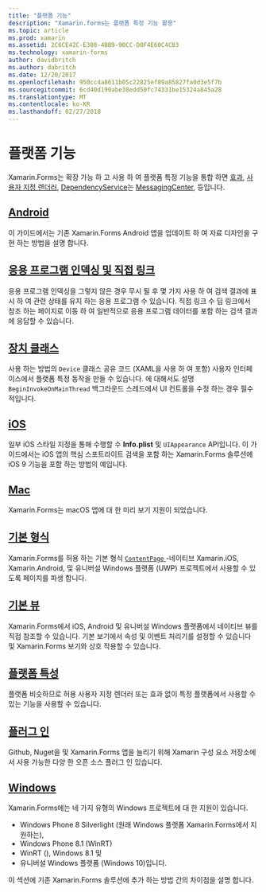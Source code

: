 ```yaml
---
title: "플랫폼 기능"
description: "Xamarin.forms는 플랫폼 특정 기능 활용"
ms.topic: article
ms.prod: xamarin
ms.assetid: 2C6CE42C-E380-4BB9-90CC-D0F4E60C4C03
ms.technology: xamarin-forms
author: davidbritch
ms.author: dabritch
ms.date: 12/20/2017
ms.openlocfilehash: 950cc4a8611b05c22825ef89a85827fa0d3e5f7b
ms.sourcegitcommit: 6cd40d190abe38edd50fc74331be15324a845a28
ms.translationtype: MT
ms.contentlocale: ko-KR
ms.lasthandoff: 02/27/2018
---
```

# <a name="platform-features"></a>플랫폼 기능

Xamarin.Forms는 확장 가능 하 고 사용 하 여 플랫폼 특정 기능을 통합 하면 [효과](~/xamarin-forms/app-fundamentals/effects/index.md), [사용자 지정 렌더러](~/xamarin-forms/app-fundamentals/custom-renderer/index.md), [DependencyService](~/xamarin-forms/app-fundamentals/dependency-service/index.md)는 [MessagingCenter](~/xamarin-forms/app-fundamentals/messaging-center.md), 등입니다.

## <a name="androidandroidindexmd"></a>[Android](android/index.md)

이 가이드에서는 기존 Xamarin.Forms Android 앱을 업데이트 하 여 자료 디자인을 구현 하는 방법을 설명 합니다.

## <a name="application-indexing-and-deep-linkingdeep-linkingmd"></a>[응용 프로그램 인덱싱 및 직접 링크](deep-linking.md)

응용 프로그램 인덱싱을 그렇지 않은 경우 무시 될 후 몇 가지 사용 하 여 검색 결과에 표시 하 여 관련 상태를 유지 하는 응용 프로그램 수 있습니다. 직접 링크 수 딥 링크에서 참조 하는 페이지로 이동 하 여 일반적으로 응용 프로그램 데이터를 포함 하는 검색 결과에 응답할 수 있습니다.

## <a name="device-classdevicemd"></a>[장치 클래스](device.md)

사용 하는 방법의 `Device` 클래스 공유 코드 (XAML을 사용 하 여 포함) 사용자 인터페이스에서 플랫폼 특정 동작을 만들 수 있습니다. 에 대해서도 설명 `BeginInvokeOnMainThread` 백그라운드 스레드에서 UI 컨트롤을 수정 하는 경우 필수적입니다.

## <a name="iosiosindexmd"></a>[iOS](ios/index.md)

일부 iOS 스타일 지정을 통해 수행할 수 **Info.plist** 및 `UIAppearance` API입니다. 이 가이드에서는 iOS 앱의 핵심 스포트라이트 검색을 포함 하는 Xamarin.Forms 솔루션에 iOS 9 기능을 포함 하는 방법의 예입니다.

## <a name="macmacmd"></a>[Mac](mac.md)

Xamarin.Forms는 macOS 앱에 대 한 미리 보기 지원이 되었습니다.

## <a name="native-formsnative-formsmd"></a>[기본 형식](native-forms.md)

Xamarin.Forms를 허용 하는 기본 형식 [ `ContentPage` ](https://developer.xamarin.com/api/type/Xamarin.Forms.ContentPage/)-네이티브 Xamarin.iOS, Xamarin.Android, 및 유니버설 Windows 플랫폼 (UWP) 프로젝트에서 사용할 수 있도록 페이지를 파생 합니다.

## <a name="native-viewsnative-viewsindexmd"></a>[기본 뷰](native-views/index.md)

Xamarin.Forms에서 iOS, Android 및 유니버설 Windows 플랫폼에서 네이티브 뷰를 직접 참조할 수 있습니다. 기본 보기에서 속성 및 이벤트 처리기를 설정할 수 있습니다 및 Xamarin.Forms 보기와 상호 작용할 수 있습니다.

## <a name="platform-specificsplatform-specificsindexmd"></a>[플랫폼 특성](platform-specifics/index.md)

플랫폼 비슷하므로 허용 사용자 지정 렌더러 또는 효과 없이 특정 플랫폼에서 사용할 수 있는 기능을 사용할 수 있습니다.

## <a name="pluginspluginsmd"></a>[플러그 인](plugins.md)

Github, Nuget을 및 Xamarin.Forms 앱을 늘리기 위해 Xamarin 구성 요소 저장소에서 사용 가능한 다양 한 오픈 소스 플러그 인 있습니다.

## <a name="windowswindowsindexmd"></a>[Windows](windows/index.md)

Xamarin.Forms에는 네 가지 유형의 Windows 프로젝트에 대 한 지원이 있습니다.

* Windows Phone 8 Silverlight (원래 Windows 플랫폼 Xamarin.Forms에서 지 원하는),
* Windows Phone 8.1 (WinRT)
* WinRT (), Windows 8.1 및
* 유니버설 Windows 플랫폼 (Windows 10)입니다.

이 섹션에 기존 Xamarin.Forms 솔루션에 추가 하는 방법 간의 차이점을 설명 합니다.
